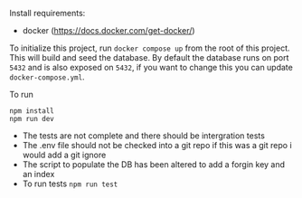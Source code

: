 Install requirements:
 - docker (https://docs.docker.com/get-docker/)

To initialize this project, run `docker compose up` from the root of this project. This will build and seed the database. By default the database runs on port `5432` and is also exposed on `5432`, if you want to change this you can update `docker-compose.yml`.

To run
```
npm install
npm run dev
```

- The tests are not complete and there should be intergration tests
- The .env file should not be checked into a git repo if this was a git repo i would add a git ignore
- The script to populate the DB has been altered to add a forgin key and an index
- To run tests `npm run test`